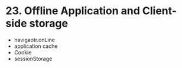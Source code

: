 # 23. Offline Application and Client-side storage

- navigaotr.onLine
- application cache
- Cookie
- sessionStorage